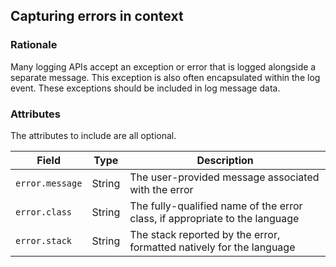 ## Capturing errors in context

### Rationale

Many logging APIs accept an exception or error that is logged alongside a separate message. This exception is also 
often encapsulated within the log event. These exceptions should be included in log message data.

### Attributes

The attributes to include are all optional.

| **Field** | **Type** | **Description** | 
| --------- | -------- | --------------- |
| `error.message` | String | The user-provided message associated with the error | 
| `error.class` | String | The fully-qualified name of the error class, if appropriate to the language |
| `error.stack` | String | The stack reported by the error, formatted natively for the language |
